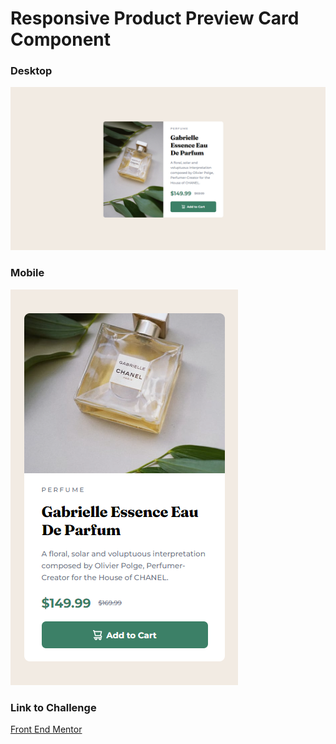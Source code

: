 # Responsive Product Preview Card Component

### Desktop
![](./assets/desktop-version.png)

### Mobile
![](./assets/mobile-version.png)

### Link to Challenge
[Front End Mentor](https://www.frontendmentor.io/challenges/product-preview-card-component-GO7UmttRfa)